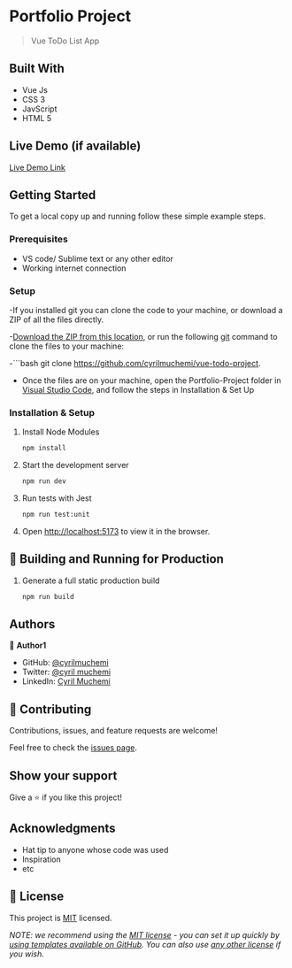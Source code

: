 # Portfolio Project

> Vue ToDo List App


## Built With

- Vue Js
- CSS 3
- JavScript
- HTML 5

## Live Demo (if available)

[Live Demo Link](https://heroic-tapioca-b3bbfe.netlify.app/)


## Getting Started

To get a local copy up and running follow these simple example steps.

### Prerequisites

- VS code/ Sublime text or any other editor
- Working internet connection

### Setup

-If you installed git you can clone the code to your machine, or download a ZIP of all the files directly.

-[Download the ZIP from this location](https://github.com/cyrilmuchemi/vue-todo-project), or run the following [git](https://git-scm.com/downloads) command to clone the files to your machine:

-```bash
git clone https://github.com/cyrilmuchemi/vue-todo-project. 

- Once the files are on your machine, open the Portfolio-Project folder in [Visual Studio Code](https://code.visualstudio.com/), and follow the steps in Installation & Set Up

### Installation & Setup

1. Install Node Modules

   ```sh
   npm install

2. Start the development server

   ```sh
   npm run dev

3. Run tests with Jest
   ```sh
   npm run test:unit

4. Open [http://localhost:5173](http://localhost:5173) to view it in the browser.


## 🚀 Building and Running for Production

1. Generate a full static production build

    ```sh
   npm run build


## Authors

👤 **Author1**

- GitHub: [@cyrilmuchemi](https://github.com/cyrilmuchemi)
- Twitter: [@cyril muchemi](https://twitter.com/cyrilmuchemi)
- LinkedIn: [Cyril Muchemi](https://linkedin.com/in/cyrilmuchemi)


## 🤝 Contributing

Contributions, issues, and feature requests are welcome!

Feel free to check the [issues page](../../issues/).

## Show your support

Give a ⭐️ if you like this project!

## Acknowledgments

- Hat tip to anyone whose code was used
- Inspiration
- etc

## 📝 License

This project is [MIT](./LICENSE) licensed.

_NOTE: we recommend using the [MIT license](https://choosealicense.com/licenses/mit/) - you can set it up quickly by [using templates available on GitHub](https://docs.github.com/en/communities/setting-up-your-project-for-healthy-contributions/adding-a-license-to-a-repository). You can also use [any other license](https://choosealicense.com/licenses/) if you wish._
